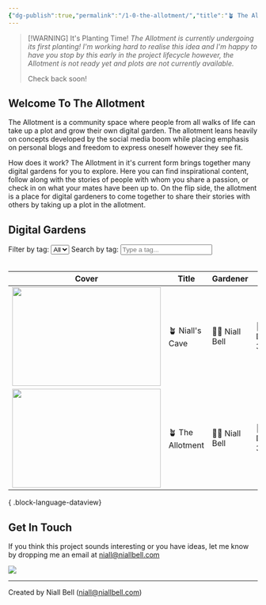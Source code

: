 ```yaml
---
{"dg-publish":true,"permalink":"/1-0-the-allotment/","title":"🪴 The Allotment","contentClasses":"cards cards-cols-3 cards-cover cards-cover-no-border cards-title-hide-icons","tags":["gardenEntry"],"noteIcon":null,"created":"2024-04-07T21:59:11.083+01:00","updated":"2024-12-31T18:05:59.431+00:00"}
---
```




> [!WARNING] It's Planting Time!
> *The Allotment is currently undergoing its first planting! I'm working hard to realise this idea and I'm happy to have you stop by this early in the project lifecycle however, the Allotment is not ready yet and plots are not currently available.* 
> 
> Check back soon!

## Welcome To The Allotment

The Allotment is a community space where people from all walks of life can take up a plot and grow their own digital garden. The allotment leans heavily on concepts developed by the social media boom while placing emphasis on personal blogs and freedom to express oneself however they see fit. 

How does it work? The Allotment in it's current form brings together many digital gardens for you to explore. Here you can find inspirational content, follow along with the stories of people with whom you share a passion, or check in on what your mates have been up to. On the flip side, the allotment is a place for digital gardeners to come together to share their stories with others by taking up a plot in the allotment.

## Digital Gardens

<div>
    <label for="tagFilter" class="filter-element">Filter by tag:</label>
    <select id="tagFilter" class="filter-element" onchange="filterTable()">
        <option value="all">All</option>
        <!-- Add more options as needed -->
    </select>
    <label for="tagSearch" class="filter-element">Search by tag:</label>
    <input type="text" id="tagSearch" class="filter-element" placeholder="Type a tag...">
</div>
<br>

| Cover                                                                                                                                           | Title            | Gardener         | Added                | Link                                 | Tags                              |
| ----------------------------------------------------------------------------------------------------------------------------------------------- | ---------------- | ---------------- | -------------------- | ------------------------------------ | --------------------------------- |
| <a href='https://niallbell.com' target='_blank'><img src='https://i.imgur.com/9wUq3cS.jpg' style='height:200px; width:300px;'/></a>             | 🪴 Niall's Cave  | 🧑‍🌾 Niall Bell | 📅 December 31, 2024 | 🔗 https://niallbell.com             | 🏷️ nature, photography, wildlife |
| <a href='https://allotmentzone.vercel.app/' target='_blank'><img src='https://i.imgur.com/R2FRo9O.png' style='height:200px; width:300px;'/></a> | 🪴 The Allotment | 🧑‍🌾 Niall Bell | 📅 December 31, 2024 | 🔗 https://allotmentzone.vercel.app/ | 🏷️ \-                            |

{ .block-language-dataview}

## Get In Touch

If you think this project sounds interesting or you have ideas, let me know by dropping me an email at niall@niallbell.com


![](https://i.imgur.com/R2FRo9O.png)


---
Created by Niall Bell (niall@niallbell.com)

